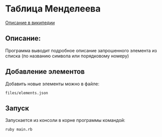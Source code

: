 # Таблица Менделеева
[Описание в википедии](https://ru.wikipedia.org/wiki/%D0%A1%D0%BF%D0%B8%D1%81%D0%BE%D0%BA_%D1%85%D0%B8%D0%BC%D0%B8%D1%87%D0%B5%D1%81%D0%BA%D0%B8%D1%85_%D1%8D%D0%BB%D0%B5%D0%BC%D0%B5%D0%BD%D1%82%D0%BE%D0%B2)

## Описание:
Программа выводит подробное описание запрошенного элемента из списка (по названию символа или порядковому номеру)

## Добавление элементов
Добавить новые элементы можно в файле: 
```
files/elements.json
```

## Запуск
Запускается из консоли в корне программы командой:
```
ruby main.rb
```

